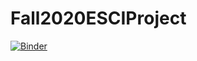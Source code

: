 # Fall2020ESCIProject

[![Binder](https://mybinder.org/badge_logo.svg)](https://mybinder.org/v2/gh/lara-munro/Fall2020ESCIProject/HEAD)

